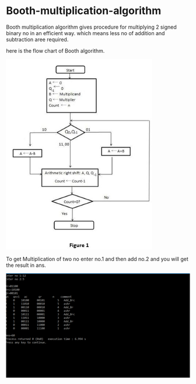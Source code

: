 # Booth-multiplication-algorithm

Booth multiplication algorithm gives procedure for multiplying 2 signed binary no in an efficient way.
which means less no of addition and subtraction aree required.

here is the flow chart of Booth algorithm.

![](https://github.com/nikhilbhatt/Booth-multiplication-algorithm/blob/master/screenshots/boothjpg.jpg)

To get Multiplication of two no enter no.1 and then add no.2 and you will get the result in ans.

![](https://github.com/nikhilbhatt/Booth-multiplication-algorithm/blob/master/screenshots/Screenshot%20(22).png)
